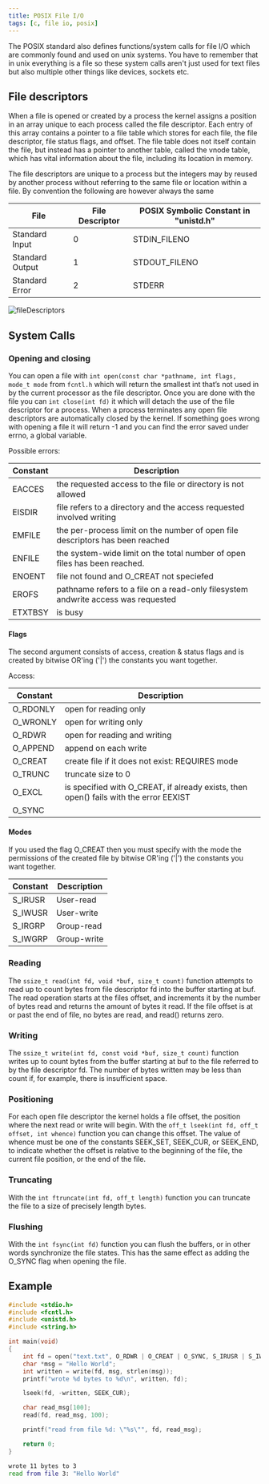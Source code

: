 ```yaml
---
title: POSIX File I/O
tags: [c, file io, posix]
---
```


The POSIX standard also defines functions/system calls for file I/O which are commonly found and used on unix systems. You have to remember that in unix everything is a file so these system calls aren't just used for text files but also multiple other things like devices, sockets etc.

## File descriptors

When a file is opened or created by a process the kernel assigns a position in an array unique to each process called the file descriptor. Each entry of this array contains a pointer to a file table which stores for each file, the file descriptor, file status flags, and offset. The file table does not itself contain the file, but instead has a pointer to another table, called the vnode table, which has vital information about the file, including its location in memory.

The file descriptors are unique to a process but the integers may by reused by another process without referring to the same file or location within a file. By convention the following are however always the same

| File            | File Descriptor | POSIX Symbolic Constant in "unistd.h" |
| --------------- | --------------- | ------------------------------------- |
| Standard Input  | 0               | STDIN_FILENO                          |
| Standard Output | 1               | STDOUT_FILENO                         |
| Standard Error  | 2               | STDERR                                |

![fileDescriptors](/img/programming/fileDescriptors.png)

## System Calls

### Opening and closing

You can open a file with `int open(const char *pathname, int flags, mode_t mode` from `fcntl.h` which will return the smallest int that’s not used in by the current processor as the file descriptor. Once you are done with the file you can `int close(int fd)` it which will detach the use of the file descriptor for a process. When a process terminates any open file descriptors are automatically closed by the kernel. If something goes wrong with opening a file it will return -1 and you can find the error saved under errno, a global variable.

Possible errors:

| Constant | Description                                                                       |
| -------- | --------------------------------------------------------------------------------- |
| EACCES   | the requested access to the file or directory is not allowed                      |
| EISDIR   | file refers to a directory and the access requested involved writing              |
| EMFILE   | the per-process limit on the number of open file descriptors has been reached     |
| ENFILE   | the system-wide limit on the total number of open files has been reached.         |
| ENOENT   | file not found and O_CREAT not speciefed                                          |
| EROFS    | pathname refers to a file on a read-only filesystem andwrite access was requested |
| ETXTBSY  | is busy                                                                           |

#### Flags

The second argument consists of access, creation & status flags and is created by bitwise OR'ing ('|') the constants you want together.

Access:

| Constant | Description                                                                           |
| -------- | ------------------------------------------------------------------------------------- |
| O_RDONLY | open for reading only                                                                 |
| O_WRONLY | open for writing only                                                                 |
| O_RDWR   | open for reading and writing                                                          |
| O_APPEND | append on each write                                                                  |
| O_CREAT  | create file if it does not exist: REQUIRES mode                                       |
| O_TRUNC  | truncate size to 0                                                                    |
| O_EXCL   | is specified with O_CREAT, if already exists, then open() fails with the error EEXIST |
| O_SYNC   |                                                                                       |

#### Modes

If you used the flag O_CREAT then you must specify with the mode the permissions of the created file by bitwise OR'ing ('|') the constants you want together.

| Constant | Description |
| -------- | ----------- |
| S_IRUSR  | User-read   |
| S_IWUSR  | User-write  |
| S_IRGRP  | Group-read  |
| S_IWGRP  | Group-write |

### Reading

The `ssize_t read(int fd, void *buf, size_t count)` function attempts to read up to count bytes from file descriptor fd into the buffer starting at buf. The read operation starts at the files offset, and increments it by the number of bytes read and returns the amount of bytes it read. If the file offset is at or past the end of file, no bytes are read, and read() returns zero.

### Writing

The `ssize_t write(int fd, const void *buf, size_t count)` function writes up to count bytes from the buffer starting at buf to the file referred to by the file descriptor fd. The number of bytes written may be less than count if, for example, there is insufficient space.

### Positioning

For each open file descriptor the kernel holds a file offset, the position where the next read or write will begin. With the `off_t lseek(int fd, off_t offset, int whence)` function you can change this offset. The value of whence must be one of the constants SEEK_SET, SEEK_CUR, or SEEK_END, to indicate whether the offset is relative to the beginning of the file, the current file position, or the end of the file.

### Truncating

With the `int ftruncate(int fd, off_t length)` function you can truncate the file to a size of precisely length bytes.

### Flushing

With the `int fsync(int fd)` function you can flush the buffers, or in other words synchronize the file states. This has the same effect as adding the O_SYNC flag when opening the file.

## Example

```c
#include <stdio.h>
#include <fcntl.h>
#include <unistd.h>
#include <string.h>

int main(void)
{
    int fd = open("text.txt", O_RDWR | O_CREAT | O_SYNC, S_IRUSR | S_IWUSR);
    char *msg = "Hello World";
    int written = write(fd, msg, strlen(msg));
    printf("wrote %d bytes to %d\n", written, fd);

    lseek(fd, -written, SEEK_CUR);

    char read_msg[100];
    read(fd, read_msg, 100);

    printf("read from file %d: \"%s\"", fd, read_msg);

    return 0;
}
```

```bash title="output"
wrote 11 bytes to 3
read from file 3: "Hello World"
```
